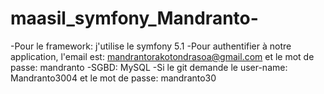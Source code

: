 # maasil_symfony_Mandranto-

-Pour le framework: j'utilise le symfony 5.1
-Pour authentifier à notre application, l'email est: mandrantorakotondrasoa@gmail.com et le mot de passe: mandranto
-SGBD: MySQL
-Si le git demande le user-name: Mandranto3004 et le mot de passe: mandranto30